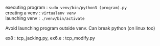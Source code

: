 executing program : `sudo venv/bin/python3 (program).py`<br>
creating a venv : `virtualenv venv`<br>
launching venv : `./venv/bin/activate`<br>
<p>Avoid launching program outside venv. Can break python (on linux too)</p>
ex8 : tcp_jacking.py, ex6.e : tcp_modify.py